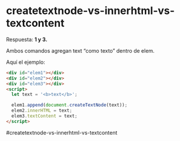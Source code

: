 # createtextnode-vs-innerhtml-vs-textcontent

Respuesta: **1 y 3.**

Ambos comandos agregan text “como texto” dentro de elem.

Aquí el ejemplo:

````html
<div id="elem1"></div>
<div id="elem2"></div>
<div id="elem3"></div>
<script>
  let text = '<b>text</b>';

  elem1.append(document.createTextNode(text));
  elem2.innerHTML = text;
  elem3.textContent = text;
</script>
````

#createtextnode-vs-innerhtml-vs-textcontent
